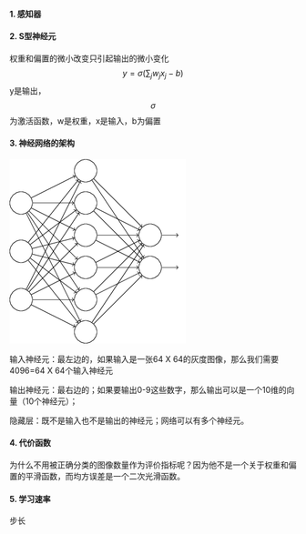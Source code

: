 #### 1. 感知器

#### 2. S型神经元

权重和偏置的微小改变只引起输出的微小变化
$$
y=\sigma(\sum_j w_jx_j -b)
$$
y是输出，$$\sigma$$为激活函数，w是权重，x是输入，b为偏置

#### 3. 神经网络的架构

![](../imags/115.png)

输入神经元：最左边的，如果输入是一张64 X 64的灰度图像，那么我们需要4096=64 X 64个输入神经元

输出神经元：最右边的；如果要输出0-9这些数字，那么输出可以是一个10维的向量（10个神经元）；

隐藏层：既不是输入也不是输出的神经元；网络可以有多个神经元。

#### 4. 代价函数

为什么不用被正确分类的图像数量作为评价指标呢？因为他不是一个关于权重和偏置的平滑函数，而均方误差是一个二次光滑函数。

#### 5. 学习速率

步长

